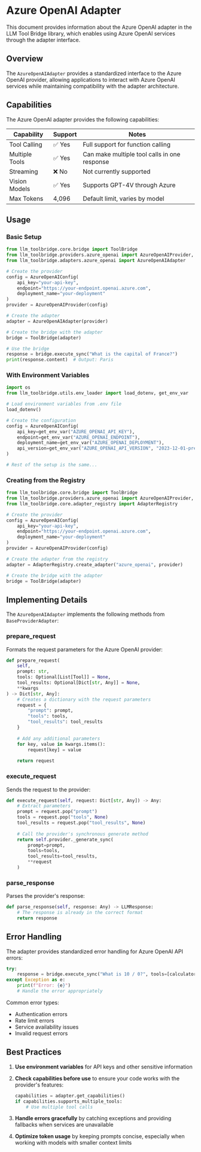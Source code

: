 # Azure OpenAI Adapter

This document provides information about the Azure OpenAI adapter in the LLM Tool Bridge library, which enables using Azure OpenAI services through the adapter interface.

## Overview

The `AzureOpenAIAdapter` provides a standardized interface to the Azure OpenAI provider, allowing applications to interact with Azure OpenAI services while maintaining compatibility with the adapter architecture.

## Capabilities

The Azure OpenAI adapter provides the following capabilities:

| Capability | Support | Notes |
|------------|---------|-------|
| Tool Calling | ✅ Yes | Full support for function calling |
| Multiple Tools | ✅ Yes | Can make multiple tool calls in one response |
| Streaming | ❌ No | Not currently supported |
| Vision Models | ✅ Yes | Supports GPT-4V through Azure |
| Max Tokens | 4,096 | Default limit, varies by model |

## Usage

### Basic Setup

```python
from llm_toolbridge.core.bridge import ToolBridge
from llm_toolbridge.providers.azure_openai import AzureOpenAIProvider, AzureOpenAIConfig
from llm_toolbridge.adapters.azure_openai import AzureOpenAIAdapter

# Create the provider
config = AzureOpenAIConfig(
    api_key="your-api-key",
    endpoint="https://your-endpoint.openai.azure.com",
    deployment_name="your-deployment"
)
provider = AzureOpenAIProvider(config)

# Create the adapter
adapter = AzureOpenAIAdapter(provider)

# Create the bridge with the adapter
bridge = ToolBridge(adapter)

# Use the bridge
response = bridge.execute_sync("What is the capital of France?")
print(response.content)  # Output: Paris
```

### With Environment Variables

```python
import os
from llm_toolbridge.utils.env_loader import load_dotenv, get_env_var

# Load environment variables from .env file
load_dotenv()

# Create the configuration
config = AzureOpenAIConfig(
    api_key=get_env_var("AZURE_OPENAI_API_KEY"),
    endpoint=get_env_var("AZURE_OPENAI_ENDPOINT"),
    deployment_name=get_env_var("AZURE_OPENAI_DEPLOYMENT"),
    api_version=get_env_var("AZURE_OPENAI_API_VERSION", "2023-12-01-preview")
)

# Rest of the setup is the same...
```

### Creating from the Registry

```python
from llm_toolbridge.core.bridge import ToolBridge
from llm_toolbridge.providers.azure_openai import AzureOpenAIProvider, AzureOpenAIConfig
from llm_toolbridge.core.adapter_registry import AdapterRegistry

# Create the provider
config = AzureOpenAIConfig(
    api_key="your-api-key",
    endpoint="https://your-endpoint.openai.azure.com",
    deployment_name="your-deployment"
)
provider = AzureOpenAIProvider(config)

# Create the adapter from the registry
adapter = AdapterRegistry.create_adapter("azure_openai", provider)

# Create the bridge with the adapter
bridge = ToolBridge(adapter)
```

## Implementing Details

The `AzureOpenAIAdapter` implements the following methods from `BaseProviderAdapter`:

### prepare_request

Formats the request parameters for the Azure OpenAI provider:

```python
def prepare_request(
    self,
    prompt: str,
    tools: Optional[List[Tool]] = None,
    tool_results: Optional[Dict[str, Any]] = None,
    **kwargs
) -> Dict[str, Any]:
    # Creates a dictionary with the request parameters
    request = {
        "prompt": prompt,
        "tools": tools,
        "tool_results": tool_results
    }
    
    # Add any additional parameters
    for key, value in kwargs.items():
        request[key] = value
        
    return request
```

### execute_request

Sends the request to the provider:

```python
def execute_request(self, request: Dict[str, Any]) -> Any:
    # Extract parameters
    prompt = request.pop("prompt")
    tools = request.pop("tools", None)
    tool_results = request.pop("tool_results", None)
    
    # Call the provider's synchronous generate method
    return self.provider._generate_sync(
        prompt=prompt,
        tools=tools,
        tool_results=tool_results,
        **request
    )
```

### parse_response

Parses the provider's response:

```python
def parse_response(self, response: Any) -> LLMResponse:
    # The response is already in the correct format
    return response
```

## Error Handling

The adapter provides standardized error handling for Azure OpenAI API errors:

```python
try:
    response = bridge.execute_sync("What is 10 / 0?", tools=[calculator_tool])
except Exception as e:
    print(f"Error: {e}")
    # Handle the error appropriately
```

Common error types:
- Authentication errors
- Rate limit errors
- Service availability issues
- Invalid request errors

## Best Practices

1. **Use environment variables** for API keys and other sensitive information

2. **Check capabilities before use** to ensure your code works with the provider's features:
   ```python
   capabilities = adapter.get_capabilities()
   if capabilities.supports_multiple_tools:
       # Use multiple tool calls
   ```

3. **Handle errors gracefully** by catching exceptions and providing fallbacks when services are unavailable

4. **Optimize token usage** by keeping prompts concise, especially when working with models with smaller context limits
